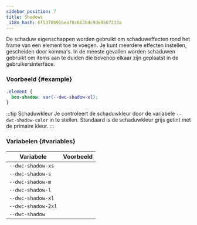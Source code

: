 ```yaml
---
sidebar_position: 7
title: Shadows
_i18n_hash: 6f5378b91beaf0c663bdc9de9b67233a
---
```

De schaduw eigenschappen worden gebruikt om schaduweffecten rond het frame van een element toe te voegen. Je kunt meerdere effecten instellen, gescheiden door komma's. In de meeste gevallen worden schaduwen gebruikt om items aan te duiden die bovenop elkaar zijn geplaatst in de gebruikersinterface.

<Head>
  <style>{`
  table {
    width: 100%;
    display: table;
  }
  `}</style>
</Head>

### Voorbeeld {#example}

```css
.element {
  box-shadow: var(--dwc-shadow-xl);
}
```

:::tip Schaduwkleur
Je controleert de schaduwkleur door de variabele `--dwc-shadow-color` in te stellen. Standaard is de schaduwkleur grijs getint met de primaire kleur.
:::

### Variabelen {#variables}

| **Variabele**       | **Voorbeeld**                             |
|--------------------|------------------------------------------|
| `--dwc-shadow-xs`  | <ShadowBox shadow="--dwc-shadow-xs" />  |
| `--dwc-shadow-s`   | <ShadowBox shadow="--dwc-shadow-s" />   |
| `--dwc-shadow-m`   | <ShadowBox shadow="--dwc-shadow-m" />   |
| `--dwc-shadow-l`   | <ShadowBox shadow="--dwc-shadow-l" />   |
| `--dwc-shadow-xl`  | <ShadowBox shadow="--dwc-shadow-xl" />  |
| `--dwc-shadow-2xl` | <ShadowBox shadow="--dwc-shadow-2xl" /> |
| `--dwc-shadow`     | <ShadowBox shadow="--dwc-shadow" />     |
